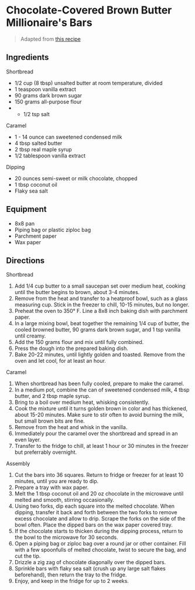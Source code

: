 # Chocolate-Covered Brown Butter Millionaire's Bars

> Adapted from [this recipe](https://www.halfbakedharvest.com/brown-butter-millionaires-bars/)

## Ingredients 

Shortbread
* 1/2 cup (8 tbsp) unsalted butter at room temperature, divided
* 1 teaspoon vanilla extract
* 90 grams dark brown sugar
* 150 grams all-purpose flour
* * 1/2 tsp salt

Caramel
* 1 - 14 ounce can sweetened condensed milk
* 4 tbsp salted butter
* 2 tbsp real maple syrup
* 1/2 tablespoon vanilla extract

Dipping
* 20 ounces semi-sweet or milk chocolate, chopped
* 1 tbsp coconut oil
* Flaky sea salt

## Equipment
* 8x8 pan
* Piping bag or plastic ziploc bag
* Parchment paper
* Wax paper

## Directions
Shortbread
1. Add 1/4 cup butter to a small saucepan set over medium heat, cooking until the butter begins to brown, about 3-4 minutes.
1. Remove from the heat and transfer to a heatproof bowl, such as a glass measuring cup. Stick in the freezer to chill, 10-15 minutes, but no longer.
1. Preheat the oven to 350° F. Line a 8x8 inch baking dish with parchment paper.
1. In a large mixing bowl, beat together the remaining 1/4 cup of butter, the cooled browned butter, 90 grams dark brown sugar, and 1 tsp vanilla until creamy.
1. Add the 150 grams flour and mix until fully combined.
1. Press the dough into the prepared baking dish.
1. Bake 20-22 minutes, until lightly golden and toasted. Remove from the oven and let cool, for at least an hour.

Caramel
1. When shortbread has been fully cooled, prepare to make the caramel. 
1. In a medium pot, combine the can of sweetened condensed milk, 4 tbsp butter, and 2 tbsp maple syrup.
1. Bring to a boil over medium heat, whisking consistently.
1. Cook the mixture until it turns golden brown in color and has thickened, about 15-20 minutes. Make sure to stir often to avoid burning the milk, but small brown bits are fine.
1. Remove from the heat and whisk in the vanilla.
1. Immediately pour the caramel over the shortbread and spread in an even layer.
1. Transfer to the fridge to chill, at least 1 hour or 30 minutes in the freezer but preferrably overnight.

Assembly
1. Cut the bars into 36 squares. Return to fridge or freezer for at least 10 minutes, until you are ready to dip.
1. Prepare a tray with wax paper. 
1. Melt the 1 tbsp coconut oil and 20 oz chocolate in the microwave until melted and smooth, stirring occasionally.
1. Using two forks, dip each square into the melted chocolate. When dipping, transfer it back and forth between the two forks to remove excess chocolate and allow to drip. Scrape the forks on the side of the bowl often. Place the dipped bars on the wax paper covered tray.
1. If the chocolate starts to thicken during the dipping process, return to the bowl to the microwave for 30 seconds. 
1. Open a piping bag or ziploc bag over a round jar or other container. Fill with a few spoonfulls of melted chocolate, twist to secure the bag, and cut the tip.
1. Drizzle a zig zag of chocolate diagonally over the dipped bars.
1. Sprinkle bars with flaky sea salt (crush up any large salt flakes beforehand), then return the tray to the fridge.
1. Enjoy, and keep in the fridge for up to 2 weeks.
